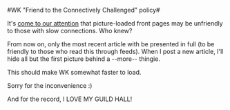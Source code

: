 #WK "Friend to the Connectively Challenged" policy#

It's [come to our attention](http://syncaine.wordpress.com/2008/10/17/dear-eq2-bloggers/) that picture-loaded front pages may be unfriendly to those with slow connections. Who knew?

From now on, only the most recent article with be presented in full (to be friendly to those who read this through feeds). When I post a new article, I'll hide all but the first picture behind a --more-- thingie.

This should make WK somewhat faster to load.

Sorry for the inconvenience :)

And for the record, I LOVE MY GUILD HALL!


